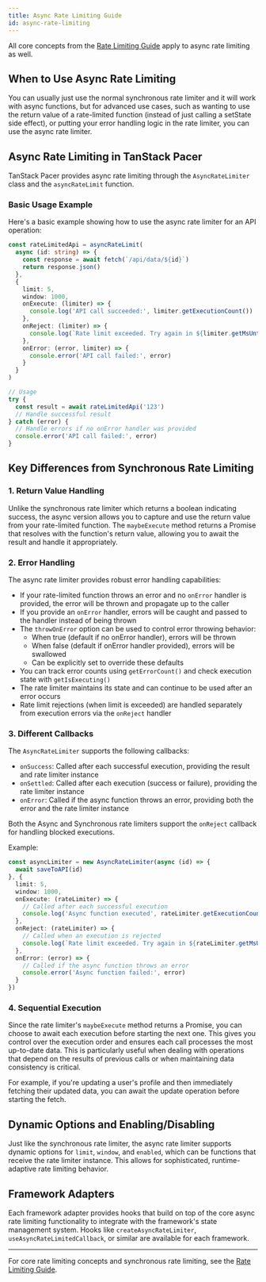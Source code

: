 ```yaml
---
title: Async Rate Limiting Guide
id: async-rate-limiting
---
```


All core concepts from the [Rate Limiting Guide](./rate-limiting.md) apply to async rate limiting as well.

## When to Use Async Rate Limiting

You can usually just use the normal synchronous rate limiter and it will work with async functions, but for advanced use cases, such as wanting to use the return value of a rate-limited function (instead of just calling a setState side effect), or putting your error handling logic in the rate limiter, you can use the async rate limiter.

## Async Rate Limiting in TanStack Pacer

TanStack Pacer provides async rate limiting through the `AsyncRateLimiter` class and the `asyncRateLimit` function.

### Basic Usage Example

Here's a basic example showing how to use the async rate limiter for an API operation:

```ts
const rateLimitedApi = asyncRateLimit(
  async (id: string) => {
    const response = await fetch(`/api/data/${id}`)
    return response.json()
  },
  {
    limit: 5,
    window: 1000,
    onExecute: (limiter) => {
      console.log('API call succeeded:', limiter.getExecutionCount())
    },
    onReject: (limiter) => {
      console.log(`Rate limit exceeded. Try again in ${limiter.getMsUntilNextWindow()}ms`)
    },
    onError: (error, limiter) => {
      console.error('API call failed:', error)
    }
  }
)

// Usage
try {
  const result = await rateLimitedApi('123')
  // Handle successful result
} catch (error) {
  // Handle errors if no onError handler was provided
  console.error('API call failed:', error)
}
```

## Key Differences from Synchronous Rate Limiting

### 1. Return Value Handling

Unlike the synchronous rate limiter which returns a boolean indicating success, the async version allows you to capture and use the return value from your rate-limited function. The `maybeExecute` method returns a Promise that resolves with the function's return value, allowing you to await the result and handle it appropriately.

### 2. Error Handling

The async rate limiter provides robust error handling capabilities:
- If your rate-limited function throws an error and no `onError` handler is provided, the error will be thrown and propagate up to the caller
- If you provide an `onError` handler, errors will be caught and passed to the handler instead of being thrown
- The `throwOnError` option can be used to control error throwing behavior:
  - When true (default if no onError handler), errors will be thrown
  - When false (default if onError handler provided), errors will be swallowed
  - Can be explicitly set to override these defaults
- You can track error counts using `getErrorCount()` and check execution state with `getIsExecuting()`
- The rate limiter maintains its state and can continue to be used after an error occurs
- Rate limit rejections (when limit is exceeded) are handled separately from execution errors via the `onReject` handler

### 3. Different Callbacks

The `AsyncRateLimiter` supports the following callbacks:
- `onSuccess`: Called after each successful execution, providing the result and rate limiter instance
- `onSettled`: Called after each execution (success or failure), providing the rate limiter instance
- `onError`: Called if the async function throws an error, providing both the error and the rate limiter instance

Both the Async and Synchronous rate limiters support the `onReject` callback for handling blocked executions.

Example:

```ts
const asyncLimiter = new AsyncRateLimiter(async (id) => {
  await saveToAPI(id)
}, {
  limit: 5,
  window: 1000,
  onExecute: (rateLimiter) => {
    // Called after each successful execution
    console.log('Async function executed', rateLimiter.getExecutionCount())
  },
  onReject: (rateLimiter) => {
    // Called when an execution is rejected
    console.log(`Rate limit exceeded. Try again in ${rateLimiter.getMsUntilNextWindow()}ms`)
  },
  onError: (error) => {
    // Called if the async function throws an error
    console.error('Async function failed:', error)
  }
})
```

### 4. Sequential Execution

Since the rate limiter's `maybeExecute` method returns a Promise, you can choose to await each execution before starting the next one. This gives you control over the execution order and ensures each call processes the most up-to-date data. This is particularly useful when dealing with operations that depend on the results of previous calls or when maintaining data consistency is critical.

For example, if you're updating a user's profile and then immediately fetching their updated data, you can await the update operation before starting the fetch.

## Dynamic Options and Enabling/Disabling

Just like the synchronous rate limiter, the async rate limiter supports dynamic options for `limit`, `window`, and `enabled`, which can be functions that receive the rate limiter instance. This allows for sophisticated, runtime-adaptive rate limiting behavior.

## Framework Adapters

Each framework adapter provides hooks that build on top of the core async rate limiting functionality to integrate with the framework's state management system. Hooks like `createAsyncRateLimiter`, `useAsyncRateLimitedCallback`, or similar are available for each framework.

---

For core rate limiting concepts and synchronous rate limiting, see the [Rate Limiting Guide](./rate-limiting.md). 
